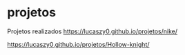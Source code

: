 # projetos
 Projetos realizados
https://lucaszy0.github.io/projetos/nike/

https://lucaszy0.github.io/projetos/Hollow-knight/
